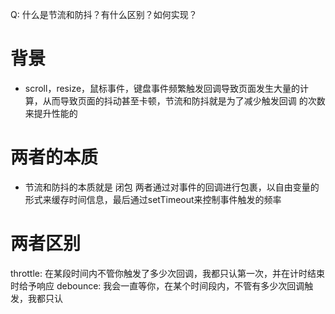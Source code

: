 Q: 什么是节流和防抖？有什么区别？如何实现？

# 背景
- scroll，resize，鼠标事件，键盘事件频繁触发回调导致页面发生大量的计算，从而导致页面的抖动甚至卡顿，节流和防抖就是为了减少触发回调 的次数来提升性能的

# 两者的本质
- 节流和防抖的本质就是 闭包
    两者通过对事件的回调进行包裹，以自由变量的形式来缓存时间信息，最后通过setTimeout来控制事件触发的频率
# 两者区别
throttle: 在某段时间内不管你触发了多少次回调，我都只认第一次，并在计时结束时给予响应
debounce: 我会一直等你，在某个时间段内，不管有多少次回调触发，我都只认
    